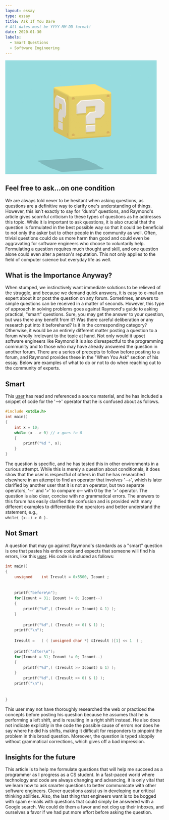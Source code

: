 ```yaml
---
layout: essay
type: essay
title: Ask If You Dare  
# All dates must be YYYY-MM-DD format!
date: 2020-01-30
labels:
  - Smart Questions
  - Software Engineering
---
```


<img class="ui small floated image" src="../images/questionmark.gif">

## Feel free to ask...on one condition 
We are always told never to be hesitant when asking questions, as questions are a definitive way to clarify one's understanding of things. However, this isn’t exactly to say for “dumb” questions, and Raymond's article gives scornful criticism to these types of questions as he addresses this topic. While it is important to ask questions, it is also crucial that the question is formulated in the best possible way so that it could be beneficial to not only the asker but to other people in the community as well. Often, trivial questions could do us more harm than good and could even be aggravating for software engineers who choose to voluntarily help. Formulating a question requires much thought and skill, and one question alone could even alter a person's reputation. This not only applies to the field of computer science but everyday life as well. 

## What is the Importance Anyway?
When stumped, we instinctively want immediate solutions to be relieved of the struggle, and because we demand quick answers, it is easy to e-mail an expert about it or post the question on any forum. Sometimes, answers to simple questions can be received in a matter of seconds. However, this type of approach in solving problems goes against Raymond's guide to asking practical, "smart" questions. Sure, you may get the answer to your question, but was there any benefit from it? Was there careful deliberation or any research put into it beforehand? Is it in the corresponding category? Otherwise, it would be an entirely different matter posting a question to a forum wholly irrelevant to the topic at hand. Not only would it upset software engineers like Raymond it is also disrespectful to the programming community and to those who may have already answered the question in another forum. There are a series of precepts to follow before posting to a forum, and Raymond provides these in the "When You Ask" section of his essay. Below are examples of what to do or not to do when reaching out to the community of experts. 

## Smart
This [user](https://stackoverflow.com/questions/1642028/what-is-the-operator-in-c) has read and referenced a source material, and he has included a snippet of code for the '-->' operator that he is confused about as follows. 
```C
#include <stdio.h>
int main()
{
    int x = 10;
    while (x --> 0) // x goes to 0
    {
        printf("%d ", x);
    }
}
```
The question is specific, and he has tested this in other environments in a curious attempt.  While this is merely a question about conditionals, it does show that the user is respectful of others in that he has researched elsewhere in an attempt to find an operator that involves '-->', which is later clarified by another user that it is not an operator, but two separate operators, '--' and '>' to compare x-- with 0 by the '>' operator. The question is also clear, concise with no grammatical errors. The answers to this forum has easily clarified the confusion and is provided with many different examples to differentiate the operators and better understand the statement, e.g.,  
`
while( (x--) > 0 ).
`
## Not Smart
A question that may go against Raymond's standards as a "smart" question is one that pastes his entire code and expects that someone will find his errors, like this [user](https://stackoverflow.com/questions/59999155/why-am-i-getting-iresult-value-right-shifted). His code is included as follows: 
```C
int main()
{
    unsigned    int Iresult = 0x5500, Icount ;


    printf("before\n");
    for(Icount = 31; Icount != 0; Icount--)
    {
        printf("%d",( (Iresult >> Icount) & 1) );
    }

        printf("%d",( (Iresult >> 0) & 1) );
    printf("\n");

    Iresult =   ( ( (unsigned char *) &Iresult )[1] << 1  ) ;

    printf("after\n");
    for(Icount = 31; Icount != 0; Icount--)
    {
        printf("%d",( (Iresult >> Icount) & 1) );
    }
        printf("%d",( (Iresult >> 0) & 1) );
    printf("\n");


}
```

This user may not have thoroughly researched the web or practiced the concepts before posting his question because he assumes that he is performing a left shift, and is resulting in a right shift instead. He also does not indicate explicitly in the code the possible cause of errors nor does he say where he did his shifts, making it difficult for responders to pinpoint the problem in this broad question. Moreover, the question is typed sloppily without grammatical corrections, which gives off a bad impression.

## Insights for the future
This article is to help me formulate questions that will help me succeed as a programmer as I progress as a CS student. In a fast-paced world where technology and code are always changing and advancing, it is only vital that we learn how to ask smarter questions to better communicate with other software engineers. Clever questions assist us in developing our critical thinking abilities. Also, the last thing that engineers want is to be bogged with spam e-mails with questions that could simply be answered with a Google search. We could do them a favor and not clog up their inboxes, and ourselves a favor if we had put more effort before asking the question.
